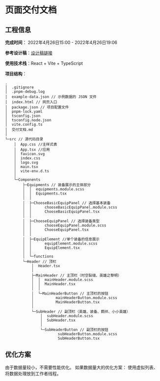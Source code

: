 # 页面交付文档

## 工程信息

**完成时间**： 2022年4月26日15:00 - 2022年4月26日19:06

**参考设计稿**：[设计稿链接](https://www.figma.com/file/XQDZbIYei80u8YuEFk11z2/掌盟JK专区-(Copy)?node-id=226%3A2441)

**使用技术栈**：React + Vite + TypeScript

**项目结构**：

```
.
│  .gitignore
│  .pnpm-debug.log      
│  example-data.json // 示例数据的 JSON 文件
│  index.html // 网页入口
│  package.json // 项目配置文件
│  pnpm-lock.yaml
│  tsconfig.json
│  tsconfig.node.json
│  vite.config.ts
│  交付文档.md
│
└─src // 源代码目录
    │  App.css //主样式表
    │  App.tsx //应用
    │  favicon.svg
    │  index.css
    │  logo.svg
    │  main.tsx
    │  vite-env.d.ts
    │
    └─Components
        ├─Equipments // 装备展示的主体部分
        │  │  equipments.module.scss
        │  │  Equipments.tsx
        │  │
        │  ├─ChooseBasicEquipPanel // 选择基本装备
        │  │      chooseBasicEquipPanel.module.scss
        │  │      ChooseBasicEquipPanel.tsx
        │  │
        │  ├─ChooseEquipPanel // 选择装备类型
        │  │      chooseEquipPanel.module.scss
        │  │      ChooseEquipPanel.tsx
        │  │
        │  ├─EquipElement //单个装备的信息展示
        │  │      equipElement.module.scss
        │  │      EquipElement.tsx
        │  │
        │  └─functions
        └─Header // 顶栏
            │  Header.tsx
            │
            ├─MainHeader // 主顶栏（时空裂缝、英雄之黎明）
            │  │  mainHeader.module.scss
            │  │  MainHeader.tsx
            │  │
            │  └─MainHeaderButton // 主顶栏的按钮
            │          mainHeaderButton.module.scss
            │          MainHeaderButton.tsx
            │
            └─SubHeader // 副顶栏（英雄、装备、羁绊、小小英雄）
                │  subHeader.module.scss
                │  SubHeader.tsx
                │
                └─SubHeaderButton // 副顶栏的按钮
                        subHeaderButton.module.scss
                        SubHeaderButton.tsx
```

## 优化方案

由于数据量较小，不需要性能优化。
如果数据量大的优化方案： 使用虚拟列表、将数据处理放到工作者线程。
